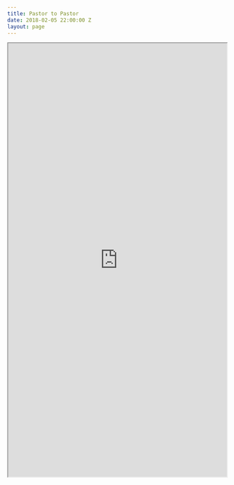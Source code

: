 ```yaml
---
title: Pastor to Pastor
date: 2018-02-05 22:00:00 Z
layout: page
---
```


<iframe id="mc-donation" src="https://app.mobilecause.com/form/X0rKDw?utm_source=embed&utm_medium=page&utm_campaign=registration" width="100%" height="1000" overflow="scroll" onLoad="window.scrollTo(0,0);"></iframe>